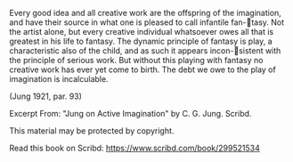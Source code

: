 Every good idea and all creative work are the offspring of the imagination, and have their source in what one is pleased to call infantile fan-tasy. Not the artist alone, but every creative individual whatsoever owes all that is greatest in his life to fantasy. The dynamic principle of fantasy is play, a characteristic also of the child, and as such it appears incon-sistent with the principle of serious work. But without this playing with fantasy no creative work has ever yet come to birth. The debt we owe to the play of imagination is incalculable.



\(Jung 1921, par. 93\)







Excerpt From: "Jung on Active Imagination" by C. G. Jung. Scribd.

This material may be protected by copyright.



Read this book on Scribd: https://www.scribd.com/book/299521534




